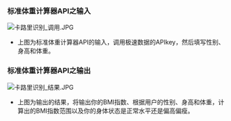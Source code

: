 
### 标准体重计算器API之输入
![卡路里识别_调用.JPG](https://upload-images.jianshu.io/upload_images/9476218-ca521d7b91ef1c16.JPG?imageMogr2/auto-orient/strip%7CimageView2/2/w/1240)
- 上图为标准体重计算器API的输入，调用极速数据的APIkey，然后填写性别、身高和体重。

### 标准体重计算器API之输出
![卡路里识别_结果.JPG](https://upload-images.jianshu.io/upload_images/9476218-8c6e6062e68a4e3e.JPG?imageMogr2/auto-orient/strip%7CimageView2/2/w/1240)
- 上图为输出的结果，将输出你的BMI指数、根据用户的性别、身高和体重，计算出的BMI指数范围以及你的身体状态是正常水平还是偏高偏瘦。
